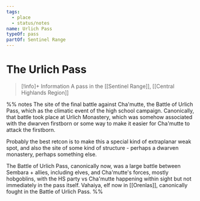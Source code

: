 ```yaml
---
tags:
  - place
  - status/notes
name: Urlich Pass
typeOf: pass
partOf: Sentinel Range
---
```

# The Urlich Pass
>[!info]+ Information
> A  pass in the [[Sentinel Range]], [[Central Highlands Region]]

%% notes
The site of the final battle against Cha'mutte, the Battle of Urlich Pass, which as the climatic event of the high school campaign. Canonically, that battle took place at Urlich Monastery, which was somehow associated with the dwarven firstborn or some way to make it easier for Cha'mutte to attack the firstborn. 

Probably the best retcon is to make this a special kind of  extraplanar weak spot, and also the site of some kind of structure - perhaps a dwarven monastery, perhaps something else. 

The Battle of Urlich Pass, canonically now, was a large battle between Sembara + allies, including elves, and Cha'mutte's forces, mostly hobgoblins, with the HS party vs Cha'mutte happening within sight but not immediately in the pass itself. Vahaiya, elf now in [[Orenlas]], canonically fought in the Battle of Urlich Pass.
%%